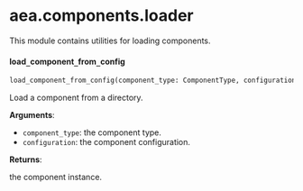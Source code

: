 <a name=".aea.components.loader"></a>
# aea.components.loader

This module contains utilities for loading components.

<a name=".aea.components.loader.load_component_from_config"></a>
#### load`_`component`_`from`_`config

```python
load_component_from_config(component_type: ComponentType, configuration: ComponentConfiguration, *args, **kwargs) -> Component
```

Load a component from a directory.

**Arguments**:

- `component_type`: the component type.
- `configuration`: the component configuration.

**Returns**:

the component instance.

